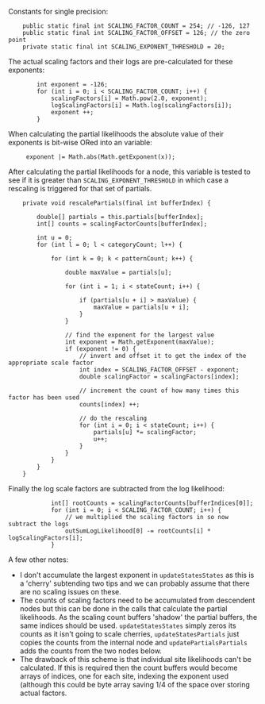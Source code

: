 Constants for single precision:
```
    public static final int SCALING_FACTOR_COUNT = 254; // -126, 127
    public static final int SCALING_FACTOR_OFFSET = 126; // the zero point
    private static final int SCALING_EXPONENT_THRESHOLD = 20;
```

The actual scaling factors and their logs are pre-calculated for these exponents:
```
        int exponent = -126;
        for (int i = 0; i < SCALING_FACTOR_COUNT; i++) {
            scalingFactors[i] = Math.pow(2.0, exponent);
            logScalingFactors[i] = Math.log(scalingFactors[i]);
            exponent ++;
        }
```

When calculating the partial likelihoods the absolute value of their exponents is bit-wise ORed into an variable:
```
     exponent |= Math.abs(Math.getExponent(x));
```

After calculating the partial likelihoods for a node, this variable is tested to see if it is greater than `SCALING_EXPONENT_THRESHOLD` in which case a rescaling is triggered for that set of partials.

```
    private void rescalePartials(final int bufferIndex) {

        double[] partials = this.partials[bufferIndex];
        int[] counts = scalingFactorCounts[bufferIndex];

        int u = 0;
        for (int l = 0; l < categoryCount; l++) {

            for (int k = 0; k < patternCount; k++) {

                double maxValue = partials[u];

                for (int i = 1; i < stateCount; i++) {

                    if (partials[u + i] > maxValue) {
                        maxValue = partials[u + i];
                    }
                }

                // find the exponent for the largest value
                int exponent = Math.getExponent(maxValue);
                if (exponent != 0) {
                    // invert and offset it to get the index of the appropriate scale factor
                    int index = SCALING_FACTOR_OFFSET - exponent;
                    double scalingFactor = scalingFactors[index];

                    // increment the count of how many times this factor has been used
                    counts[index] ++;

                    // do the rescaling
                    for (int i = 0; i < stateCount; i++) {
                        partials[u] *= scalingFactor;
                        u++;
                    }
                }
            }
        }
    }
```

Finally the log scale factors are subtracted from the log likelihood:
```
            int[] rootCounts = scalingFactorCounts[bufferIndices[0]];
            for (int i = 0; i < SCALING_FACTOR_COUNT; i++) {
                // we multiplied the scaling factors in so now subtract the logs
                outSumLogLikelihood[0] -= rootCounts[i] * logScalingFactors[i];
            }
```

A few other notes:
  * I don't accumulate the largest exponent in `updateStatesStates` as this is a 'cherry' subtending two tips and we can probably assume that there are no scaling issues on these.
  * The counts of scaling factors need to be accumulated from descendent nodes but this can be done in the calls that calculate the partial likelihoods. As the scaling count buffers 'shadow' the partial buffers, the same indices should be used. `updateStatesStates` simply zeros its counts as it isn't going to scale cherries, `updateStatesPartials` just copies the counts from the internal node and `updatePartialsPartials` adds the counts from the two nodes below.
  * The drawback of this scheme is that individual site likelihoods can't be calculated. If this is required then the count buffers would become arrays of indices, one for each site, indexing the exponent used (although this could be byte array saving 1/4 of the space over storing actual factors.